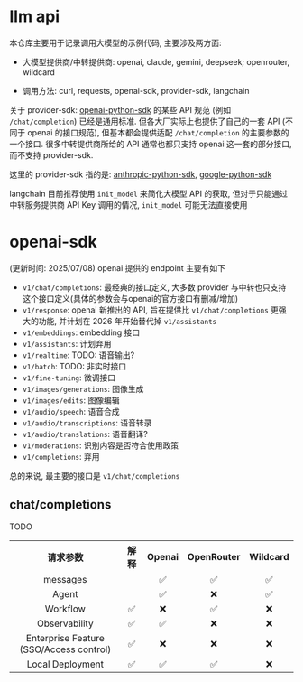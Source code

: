 # llm api

本仓库主要用于记录调用大模型的示例代码, 主要涉及两方面:

- 大模型提供商/中转提供商: openai, claude, gemini, deepseek; openrouter, wildcard

- 调用方法: curl, requests, openai-sdk, provider-sdk, langchain

关于 provider-sdk: [openai-python-sdk](https://github.com/openai/openai-python) 的某些 API 规范 (例如 `/chat/completion`) 已经是通用标准. 但各大厂实际上也提供了自己的一套 API (不同于 openai 的接口规范), 但基本都会提供适配 `/chat/completion` 的主要参数的一个接口. 很多中转提供商所给的 API 通常也都只支持 openai 这一套的部分接口, 而不支持 provider-sdk.

这里的 provider-sdk 指的是: [anthropic-python-sdk](https://github.com/anthropics/anthropic-sdk-python), [google-python-sdk](https://github.com/googleapis/python-genai)

langchain 目前推荐使用 `init_model` 来简化大模型 API 的获取, 但对于只能通过中转服务提供商 API Key 调用的情况, `init_model` 可能无法直接使用

# openai-sdk

(更新时间: 2025/07/08) openai 提供的 endpoint 主要有如下

- `v1/chat/completions`: 最经典的接口定义, 大多数 provider 与中转也只支持这个接口定义(具体的参数会与openai的官方接口有删减/增加)
- `v1/response`: openai 新推出的 API, 旨在提供比 `v1/chat/completions` 更强大的功能, 并计划在 2026 年开始替代掉 `v1/assistants`
- `v1/embeddings`: embedding 接口
- `v1/assistants`: 计划弃用
- `v1/realtime`: TODO: 语音输出?
- `v1/batch`: TODO: 非实时接口
- `v1/fine-tuning`: 微调接口
- `v1/images/generations`: 图像生成
- `v1/images/edits`: 图像编辑
- `v1/audio/speech`: 语音合成
- `v1/audio/transcriptions`: 语音转录
- `v1/audio/translations`: 语音翻译?
- `v1/moderations`: 识别内容是否符合使用政策
- `v1/completions`: 弃用

总的来说, 最主要的接口是 `v1/chat/completions`

## chat/completions

TODO

<table style="width: 100%;">
  <tr>
    <th align="center">请求参数</th>
    <th align="center">解释</th>
    <th align="center">Openai</th>
    <th align="center">OpenRouter</th>
    <th align="center">Wildcard</th>
  </tr>
  <tr>
    <td align="center">messages</td>
    <td align="center"></td>
    <td align="center">✅</td>
    <td align="center">✅</td>
    <td align="center">✅</td>
  </tr>
  <tr>
    <td align="center">Agent</td>
    <td align="center"></td>
    <td align="center">✅</td>
    <td align="center">❌</td>
    <td align="center">✅</td>
  </tr>
  <tr>
    <td align="center">Workflow</td>
    <td align="center">✅</td>
    <td align="center">❌</td>
    <td align="center">✅</td>
    <td align="center">❌</td>
  </tr>
  <tr>
    <td align="center">Observability</td>
    <td align="center">✅</td>
    <td align="center">✅</td>
    <td align="center">❌</td>
    <td align="center">❌</td>
  </tr>
  <tr>
    <td align="center">Enterprise Feature (SSO/Access control)</td>
    <td align="center">✅</td>
    <td align="center">❌</td>
    <td align="center">❌</td>
    <td align="center">❌</td>
  </tr>
  <tr>
    <td align="center">Local Deployment</td>
    <td align="center">✅</td>
    <td align="center">✅</td>
    <td align="center">✅</td>
    <td align="center">❌</td>
  </tr>
</table>
